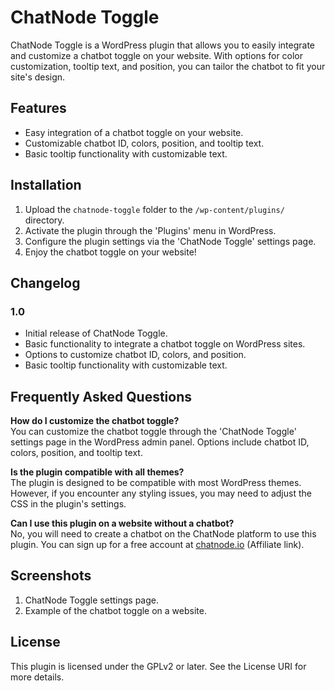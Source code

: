 # ChatNode Toggle

ChatNode Toggle is a WordPress plugin that allows you to easily integrate and customize a chatbot toggle on your website. With options for color customization, tooltip text, and position, you can tailor the chatbot to fit your site's design.

## Features

- Easy integration of a chatbot toggle on your website.
- Customizable chatbot ID, colors, position, and tooltip text.
- Basic tooltip functionality with customizable text.

## Installation

1. Upload the `chatnode-toggle` folder to the `/wp-content/plugins/` directory.
2. Activate the plugin through the 'Plugins' menu in WordPress.
3. Configure the plugin settings via the 'ChatNode Toggle' settings page.
4. Enjoy the chatbot toggle on your website!

## Changelog

### 1.0

- Initial release of ChatNode Toggle.
- Basic functionality to integrate a chatbot toggle on WordPress sites.
- Options to customize chatbot ID, colors, and position.
- Basic tooltip functionality with customizable text.

## Frequently Asked Questions

**How do I customize the chatbot toggle?**  
You can customize the chatbot toggle through the 'ChatNode Toggle' settings page in the WordPress admin panel. Options include chatbot ID, colors, position, and tooltip text.

**Is the plugin compatible with all themes?**  
The plugin is designed to be compatible with most WordPress themes. However, if you encounter any styling issues, you may need to adjust the CSS in the plugin's settings.

**Can I use this plugin on a website without a chatbot?**  
No, you will need to create a chatbot on the ChatNode platform to use this plugin. You can sign up for a free account at [chatnode.io](https://www.chatnode.ai/?via=dmaurel) (Affiliate link).

## Screenshots

1. ChatNode Toggle settings page.
2. Example of the chatbot toggle on a website.

## License

This plugin is licensed under the GPLv2 or later. See the License URI for more details.
